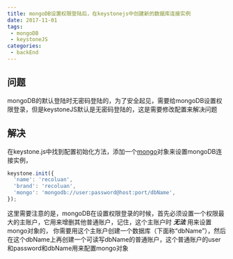 ```yaml
---
title: mongoDB设置权限登陆后，在keystonejs中创建新的数据库连接实例 
date: 2017-11-01
tags:
 - mongoDB
 - keystoneJS         
categories: 
 - backEnd
---
```


## 问题
mongoDB的默认登陆时无密码登陆的，为了安全起见，需要给mongoDB设置权限登录，但是keystoneJS默认是无密码登陆的，这是需要修改配置来解决问题

## 解决
在keystone.js中找到配置初始化方法，添加一个[mongo](http://keystonejs.com/zh/docs/configuration/#options-database)对象来设置mongoDB连接实例，

```javascript
keystone.init({
  'name': 'recoluan',
  'brand': 'recoluan',
  'mongo': 'mongodb://user:password@host:port/dbName',
});
```
    
这里需要注意的是，mongoDB在设置权限登录的时候，首先必须设置一个权限最大的主账户，它用来增删其他普通账户，记住，这个主账户时 **_无法_** 用来设置mongo对象的，
你需要用这个主账户创建一个数据库（下面称“dbName”），然后在这个dbName上再创建一个可读写dbName的普通账户，这个普通账户的user和password和dbName用来配置mongo对象
